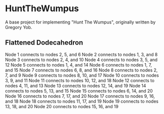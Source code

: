 # HuntTheWumpus

A base project for implementing "Hunt The Wumpus", originally written by Gregory Yob.

## Flattened Dodecahedron

Node 1 connects to nodes 2, 5, and 6
Node 2 connects to nodes 1, 3, and 8
Node 3 connects to nodes 2, 4, and 10
Node 4 connects to nodes 3, 5, and 12
Node 5 connects to nodes 1, 4, and 14
Node 6 connects to nodes 1, 7, and 15
Node 7 connects to nodes 6, 8, and 16
Node 8 connects to nodes 2, 7, and 9
Node 9 connects to nodes 8, 10, and 17
Node 10 connects to nodes 3, 9, and 11
Node 11 connects to nodes 10, 12, and 18
Node 12 connects to nodes 4, 11, and 13
Node 13 connects to nodes 12, 14, and 19
Node 14 connects to nodes 5, 13, and 15
Node 15 connects to nodes 6, 14, and 20
Node 16 connects to nodes 7, 17, and 20
Node 17 connects to nodes 9, 16, and 18
Node 18 connects to nodes 11, 17, and 19
Node 19 connects to nodes 13, 18, and 20
Node 20 connects to nodes 15, 16, and 19
